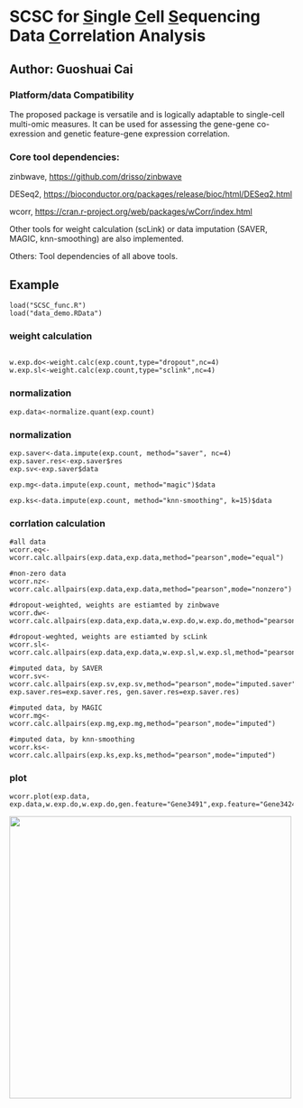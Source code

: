 # SCSC for <ins>S</ins>ingle <ins>C</ins>ell <ins>S</ins>equencing Data <ins>C</ins>orrelation Analysis

## Author: Guoshuai Cai


### Platform/data Compatibility
The proposed package is versatile and is logically adaptable to single-cell multi-omic measures. It can be used for assessing the gene-gene co-exression and genetic feature-gene expression correlation.

### Core tool dependencies:

zinbwave, https://github.com/drisso/zinbwave

DESeq2, https://bioconductor.org/packages/release/bioc/html/DESeq2.html

wcorr, https://cran.r-project.org/web/packages/wCorr/index.html

Other tools for weight calculation (scLink) or data imputation (SAVER, MAGIC, knn-smoothing) are also implemented.

Others: Tool dependencies of all above tools.

## Example
```{r}
load("SCSC_func.R")
load("data_demo.RData")
```

### weight calculation
```{r}

w.exp.do<-weight.calc(exp.count,type="dropout",nc=4)
w.exp.sl<-weight.calc(exp.count,type="sclink",nc=4)
```

### normalization
```{r}
exp.data<-normalize.quant(exp.count)
```

### normalization
```{r}
exp.saver<-data.impute(exp.count, method="saver", nc=4)
exp.saver.res<-exp.saver$res
exp.sv<-exp.saver$data

exp.mg<-data.impute(exp.count, method="magic")$data

exp.ks<-data.impute(exp.count, method="knn-smoothing", k=15)$data
```

### corrlation calculation
```{r}
#all data
wcorr.eq<-wcorr.calc.allpairs(exp.data,exp.data,method="pearson",mode="equal")

#non-zero data
wcorr.nz<-wcorr.calc.allpairs(exp.data,exp.data,method="pearson",mode="nonzero")

#dropout-weighted, weights are estiamted by zinbwave
wcorr.dw<-wcorr.calc.allpairs(exp.data,exp.data,w.exp.do,w.exp.do,method="pearson",mode="weighted",alpha=3)

#dropout-weghted, weights are estiamted by scLink
wcorr.sl<-wcorr.calc.allpairs(exp.data,exp.data,w.exp.sl,w.exp.sl,method="pearson",mode="weighted",alpha=1)

#imputed data, by SAVER
wcorr.sv<-wcorr.calc.allpairs(exp.sv,exp.sv,method="pearson",mode="imputed.saver",\  exp.saver.res=exp.saver.res, gen.saver.res=exp.saver.res)

#imputed data, by MAGIC
wcorr.mg<-wcorr.calc.allpairs(exp.mg,exp.mg,method="pearson",mode="imputed")

#imputed data, by knn-smoothing
wcorr.ks<-wcorr.calc.allpairs(exp.ks,exp.ks,method="pearson",mode="imputed")
```

### plot
```{r}
wcorr.plot(exp.data, exp.data,w.exp.do,w.exp.do,gen.feature="Gene3491",exp.feature="Gene3424",alpha=1,color="red",breaks=20)
```
<img src="https://github.com/GuoshuaiCai/SEEK/blob/main/plot_demo.png" width="500" height="500">
